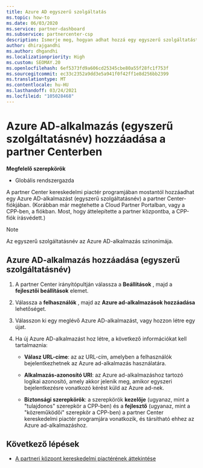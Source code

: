 ```yaml
---
title: Azure AD egyszerű szolgáltatás
ms.topic: how-to
ms.date: 06/03/2020
ms.service: partner-dashboard
ms.subservice: partnercenter-csp
description: Ismerje meg, hogyan adhat hozzá egy egyszerű szolgáltatást az Azure AD-bérlőhöz. Ez azt jelenti, hogy hozzáad egy Azure AD-alkalmazást (egyszerű szolgáltatásnév) a partner Centerben.
author: dhirajgandhi
ms.author: dhgandhi
ms.localizationpriority: High
ms.custom: SEOMAY.20
ms.openlocfilehash: 6ef5373fd9a606cd25345cbe80a55f28fc1f753f
ms.sourcegitcommit: ec33c2352a9dd3e5a941f0f42ff1e8d256bb2399
ms.translationtype: MT
ms.contentlocale: hu-HU
ms.lasthandoff: 03/24/2021
ms.locfileid: "105028468"
---
```

# <a name="add-an-azure-ad-application-service-principal-in-partner-center"></a>Azure AD-alkalmazás (egyszerű szolgáltatásnév) hozzáadása a partner Centerben

**Megfelelő szerepkörök**

- Globális rendszergazda

A partner Center kereskedelmi piactér programjában mostantól hozzáadhat egy Azure AD-alkalmazást (egyszerű szolgáltatásnév) a partner Center-fiókjában. (Korábban már megtehette a Cloud Partner Portalban, vagy a CPP-ben, a fiókban. Most, hogy áttelepítette a partner központba, a CPP-fiók írásvédett.)
 
>[!Note] 
>Az egyszerű szolgáltatásnév az Azure AD-alkalmazás szinonimája.

## <a name="add-an-azure-ad-application-service-principal"></a>Azure AD-alkalmazás hozzáadása (egyszerű szolgáltatásnév)

1. A partner Center irányítópultján válassza a **Beállítások** , majd a **fejlesztői beállítások** elemet.

2. Válassza a **felhasználók** , majd az **Azure ad-alkalmazások hozzáadása** lehetőséget.

3. Válasszon ki egy meglévő Azure AD-alkalmazást, vagy hozzon létre egy újat.

4. Ha új Azure AD-alkalmazást hoz létre, a következő információkat kell tartalmaznia:  

   - **Válasz URL-címe**: az az URL-cím, amelyben a felhasználók bejelentkezhetnek az Azure ad-alkalmazás használatára.

   - **Alkalmazás-azonosító URI**: az Azure ad-alkalmazáshoz tartozó logikai azonosító, amely akkor jelenik meg, amikor egyszeri bejelentkezésre vonatkozó kérést küld az Azure ad-nek.

   - **Biztonsági szerepkörök**: a szerepkörök **kezelője** (ugyanaz, mint a "tulajdonos" szerepkör a CPP-ben) és a **fejlesztő** (ugyanaz, mint a "közreműködői" szerepkör a CPP-ben) a partner Center kereskedelmi piactér programjára vonatkozik, és társítható ehhez az Azure ad-alkalmazáshoz.  

## <a name="next-steps"></a>Következő lépések

- [A partneri központ kereskedelmi piactérének áttekintése](csp-commercial-marketplace-overview.md)